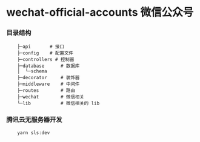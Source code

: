 # wechat-official-accounts 微信公众号

### 目录结构

```
    ├─api       # 接口
    ├─config    # 配置文件
    ├─controllers # 控制器
    ├─database      # 数据库
    │  └─schema
    ├─decorator     # 装饰器
    ├─middleware    # 中间件
    ├─routes        # 路由
    ├─wechat        # 微信相关
    └─lib           # 微信相关的 lib
```

### 腾讯云无服务器开发

```
    yarn sls:dev
```